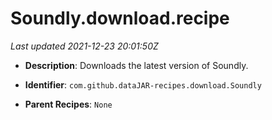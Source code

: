 # Soundly.download.recipe

_Last updated 2021-12-23 20:01:50Z_

- **Description**: Downloads the latest version of Soundly.

- **Identifier**: `com.github.dataJAR-recipes.download.Soundly`

- **Parent Recipes**: `None`
